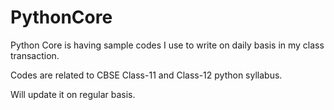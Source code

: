 # PythonCore

Python Core is having sample codes I use to write on daily basis in my class transaction.

Codes are related to CBSE Class-11 and Class-12 python syllabus.

Will update it on regular basis.
